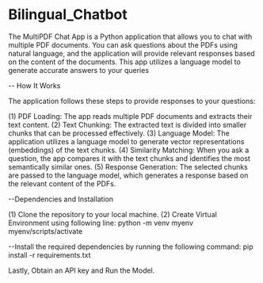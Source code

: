 # Bilingual_Chatbot

The MultiPDF Chat App is a Python application that allows you to chat with multiple PDF documents. You can ask questions about the PDFs using natural language, and the application will provide relevant responses based on the content of the documents. This app utilizes a language model to generate accurate answers to your queries



-- How It Works

The application follows these steps to provide responses to your questions:

(1) PDF Loading: The app reads multiple PDF documents and extracts their text content.
(2) Text Chunking: The extracted text is divided into smaller chunks that can be processed effectively.
(3) Language Model: The application utilizes a language model to generate vector representations (embeddings) of the text chunks.
(4) Similarity Matching: When you ask a question, the app compares it with the text chunks and identifies the most semantically similar ones.
(5) Response Generation: The selected chunks are passed to the language model, which generates a response based on the relevant content of the PDFs.



--Dependencies and Installation

(1) Clone the repository to your local machine.
(2) Create Virtual Environment using following line:
python -m venv myenv
myenv/scripts/activate



--Install the required dependencies by running the following command:
pip install -r requirements.txt

Lastly, Obtain an API key and Run the Model.
